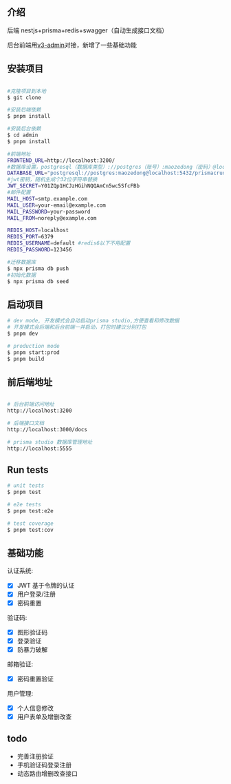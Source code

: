## 介绍

后端 nestjs+prisma+redis+swagger（自动生成接口文档）

后台前端用[v3-admin](https://github.com/un-pany/v3-admin)对接，新增了一些基础功能

## 安装项目

```bash

#克隆项目到本地
$ git clone

#安装后端依赖
$ pnpm install

#安装后台依赖
$ cd admin
$ pnpm install

```

```bash
#前端地址
FRONTEND_URL=http://localhost:3200/ 
#数据库设置，postgresql（数据库类型）://postgres（账号）:maozedong（密码）@localhost（host）:5432（端口）/prismacrud（数据库名），如果使用mysql，需要对应调整schema和seed，还有实际业务中的部分数据类型
DATABASE_URL="postgresql://postgres:maozedong@localhost:5432/prismacrud?schema=public"
#jwt密钥，随机生成个32位字符串替换
JWT_SECRET=Y01ZQp1HCJzHGihNQQAmCn5wc5SfcFBb
#邮件配置
MAIL_HOST=smtp.example.com
MAIL_USER=your-email@example.com
MAIL_PASSWORD=your-password
MAIL_FROM=noreply@example.com

REDIS_HOST=localhost
REDIS_PORT=6379
REDIS_USERNAME=default #redis6以下不用配置
REDIS_PASSWORD=123456
```

```bash
#迁移数据库
$ npx prisma db push
#初始化数据
$ npx prisma db seed
```

## 启动项目

```bash
# dev mode, 开发模式会自动启动prisma studio,方便查看和修改数据
# 开发模式会后端和后台前端一并启动，打包时建议分别打包
$ pnpm dev

# production mode
$ pnpm start:prod
$ pnpm build
```

## 前后端地址

```bash

# 后台前端访问地址
http://localhost:3200

# 后端接口文档
http://localhost:3000/docs

# prisma studio 数据库管理地址
http://localhost:5555


```

## Run tests

```bash
# unit tests
$ pnpm test

# e2e tests
$ pnpm test:e2e

# test coverage
$ pnpm test:cov
```

## 基础功能

认证系统:

- [x] JWT 基于令牌的认证
- [x] 用户登录/注册
- [x] 密码重置

验证码:

- [x] 图形验证码
- [x] 登录验证
- [x] 防暴力破解

邮箱验证:

- [x] 密码重置验证

用户管理:

- [x] 个人信息修改
- [x] 用户表单及增删改查

## todo

- 完善注册验证
- 手机验证码登录注册
- 动态路由增删改查接口
